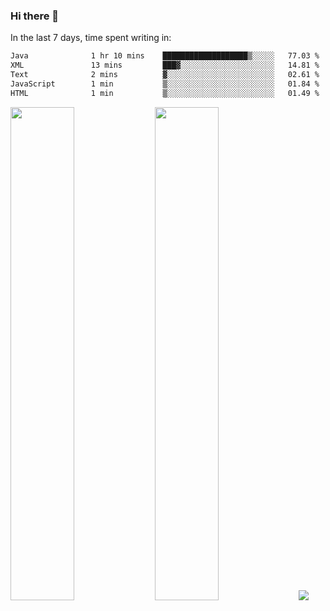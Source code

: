 ### Hi there 👋

In the last 7 days, time spent writing in:

<!--START_SECTION:waka-->

```txt
Java              1 hr 10 mins    ███████████████████▒░░░░░   77.03 %
XML               13 mins         ███▓░░░░░░░░░░░░░░░░░░░░░   14.81 %
Text              2 mins          ▓░░░░░░░░░░░░░░░░░░░░░░░░   02.61 %
JavaScript        1 min           ▒░░░░░░░░░░░░░░░░░░░░░░░░   01.84 %
HTML              1 min           ▒░░░░░░░░░░░░░░░░░░░░░░░░   01.49 %
```

<!--END_SECTION:waka-->

<img src="https://wakatime.com/share/@jimtje/5d0c92de-08f8-4a72-8f2f-6a9693d1e318.svg" width=45% height=45%> <img src="https://wakatime.com/share/@jimtje/501498ae-bda5-4da7-a89d-b40bcdd5556d.svg" width=45% height=45%>
![](https://hit.yhype.me/github/profile?user_id=43537315)
